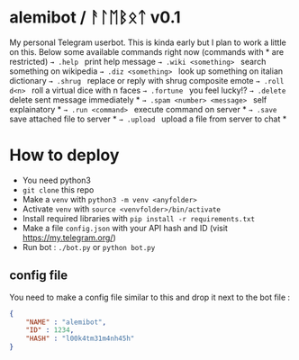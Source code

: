 # alemibot / ᚨᛚᛖᛒᛟᛏ  v0.1
My personal Telegram userbot. This is kinda early but I plan to work a little on this.
Below some available commands right now (commands with * are restricted)
`→ .help ` print help message
`→ .wiki <something> ` search something on wikipedia
`→ .diz <something> ` look up something on italian dictionary
`→ .shrug ` replace or reply with shrug composite emote
`→ .roll d<n> ` roll a virtual dice with n faces
`→ .fortune ` you feel lucky!?
`→ .delete ` delete sent message immediately *
`→ .spam <number> <message> ` self explainatory *
`→ .run <command> ` execute command on server *
`→ .save ` save attached file to server *
`→ .upload ` upload a file from server to chat *

# How to deploy
* You need python3
* `git clone` this repo
* Make a `venv` with `python3 -m venv <anyfolder>`
* Activate `venv` with `source <venvfolder>/bin/activate`
* Install required libraries with `pip install -r requirements.txt`
* Make a file `config.json` with your API hash and ID (visit https://my.telegram.org/)
* Run bot : `./bot.py` or `python bot.py`

## config file
You need to make a config file similar to this and drop it next to the bot file :
```json
{
	"NAME" : "alemibot",
	"ID" : 1234,
	"HASH" : "l00k4tm31m4nh45h"
}
```
